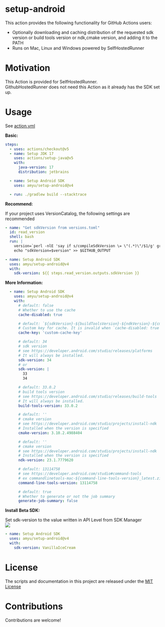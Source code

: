 # setup-android

This action provides the following functionality for GitHub Actions users:

- Optionally downloading and caching distribution of the requested sdk version or build tools version or ndk,cmake version, and adding it to the PATH
- Runs on Mac, Linux and Windows powered by SelfHostedRunner

# Motivation

This Action is provided for SelfHostedRunner.  
GithubHostedRunner does not need this Action as it already has the SDK set up.

# Usage

See [action.yml](action.yml)

**Basic:**

```yaml
steps:
  - uses: actions/checkout@v5
  - name: Setup JDK 17
    uses: actions/setup-java@v5
    with:
      java-version: 17
      distribution: jetbrains

  - name: Setup Android SDK
    uses: amyu/setup-android@v4

  - run: ./gradlew build --stacktrace
```

**Recommend:**

If your project uses VersionCatalog, the following settings are recommended

```yaml
- name: "Get sdkVersion from versions.toml"
  id: read_version
  shell: bash
  run: |
    version=`perl -nlE 'say if s/compileSdkVersion \= \"(.*)\"/$1/g' gradle/libs.versions.toml`
    echo "sdkVersion=$version" >> $GITHUB_OUTPUT

- name: Setup Android SDK
  uses: amyu/setup-android@v4
  with:
    sdk-version: ${{ steps.read_version.outputs.sdkVersion }}
```

**More Information:**

```yaml
  - name: Setup Android SDK
    uses: amyu/setup-android@v4
    with:
      # default: false
      # Whether to use the cache
      cache-disabled: true

      # default: `${sdkVersion}-${buildToolsVersion}-${ndkVersion}-${cmakeVersion}-${hashedCacheDirectory}-v4`
      # Custom key for cache. It is invalid when `cache-disabled: true`
      cache-key: 'custom-cache-key'

      # default: 34
      # sdk version
      # see https://developer.android.com/studio/releases/platforms
      # It will always be installed.
      sdk-version: 34
      # or
      sdk-version: |
        33
        34

      # default: 33.0.2
      # build tools version
      # see https://developer.android.com/studio/releases/build-tools
      # It will always be installed.
      build-tools-version: 33.0.2

      # default: ''
      # cmake version
      # see https://developer.android.com/studio/projects/install-ndk
      # Installed when the version is specified
      cmake-version: 3.10.2.4988404

      # default: ''
      # cmake version
      # see https://developer.android.com/studio/projects/install-ndk
      # Installed when the version is specified
      ndk-version: 23.1.7779620

      # default: 13114758
      # see https://developer.android.com/studio#command-tools
      # ex commandlinetools-mac-${command-line-tools-version}_latest.zip
      command-line-tools-version: 13114758

      # default: true
      # Whether to generate or not the job summary
      generate-job-summary: false
```

**Install Beta SDK:**

Set sdk-version to the value written in API Level from SDK Manager  
![](./screenshots/information_for_install_beta_sdk.png)

```yaml
- name: Setup Android SDK
  uses: amyu/setup-android@v4
  with:
    sdk-version: VanillaIceCream
```

# License

The scripts and documentation in this project are released under the [MIT License](LICENSE)

# Contributions

Contributions are welcome!
